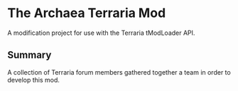 # The Archaea Terraria Mod
A modification project for use with the Terraria tModLoader API.

## Summary
A collection of Terraria forum members gathered together a team in order to develop this mod.
